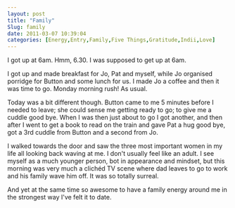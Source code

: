 ```yaml
---
layout: post
title: "Family"
Slug: family
date: 2011-03-07 10:39:04
categories: [Energy,Entry,Family,Five Things,Gratitude,Indii,Love]
---
```

I got up at 6am. Hmm, 6.30. I was supposed to get up at 6am.

I got up and made breakfast for Jo, Pat and myself, while Jo organised porridge for Button and some lunch for us. I made Jo a coffee and then it was time to go. Monday morning rush! As usual.

Today was a bit different though. Button came to me 5 minutes before I needed to leave; she could sense me getting ready to go; to give me a cuddle good bye. When I was then just about to go I got another, and then after I went to get a book to read on the train and gave Pat a hug good bye, got a 3rd cuddle from Button and a second from Jo.

I walked towards the door and saw the three most important women in my life all looking back waving at me. I don't usually feel like an adult. I see myself as a much younger person, bot in appearance and mindset, but this morning was very much a clichéd TV scene where dad leaves to go to work and his family wave him off. It was so totally surreal.

And yet at the same time so awesome to have a family energy around me in the strongest way I've felt it to date.
